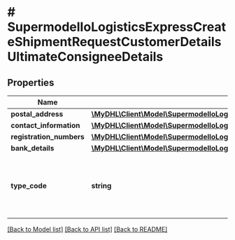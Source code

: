 # # SupermodelIoLogisticsExpressCreateShipmentRequestCustomerDetailsUltimateConsigneeDetails

## Properties

Name | Type | Description | Notes
------------ | ------------- | ------------- | -------------
**postal_address** | [**\MyDHL\Client\Model\SupermodelIoLogisticsExpressAddressCreateShipmentRequest**](SupermodelIoLogisticsExpressAddressCreateShipmentRequest.md) |  |
**contact_information** | [**\MyDHL\Client\Model\SupermodelIoLogisticsExpressContact**](SupermodelIoLogisticsExpressContact.md) |  |
**registration_numbers** | [**\MyDHL\Client\Model\SupermodelIoLogisticsExpressRegistrationNumbers[]**](SupermodelIoLogisticsExpressRegistrationNumbers.md) |  | [optional]
**bank_details** | [**\MyDHL\Client\Model\SupermodelIoLogisticsExpressRegistrationNumbers**](SupermodelIoLogisticsExpressRegistrationNumbers.md) |  | [optional]
**type_code** | **string** | Please enter the business party role type of the ultimate consignee | [optional]

[[Back to Model list]](../../README.md#models) [[Back to API list]](../../README.md#endpoints) [[Back to README]](../../README.md)
